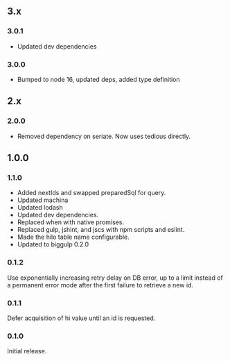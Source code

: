 ## 3.x

### 3.0.1

* Updated dev dependencies

### 3.0.0

* Bumped to node 16, updated deps, added type definition

## 2.x

### 2.0.0

* Removed dependency on seriate. Now uses tedious directly.

## 1.0.0

### 1.1.0

* Added nextIds and swapped preparedSql for query.
* Updated machina
* Updated lodash
* Updated dev dependencies.
* Replaced when with native promises.
* Replaced gulp, jshint, and jscs with npm scripts and eslint.
* Made the hilo table name configurable.
* Updated to biggulp 0.2.0

### 0.1.2

Use exponentially increasing retry delay on DB error, up to a limit instead of a permanent error mode after the first failure to retrieve a new id.

### 0.1.1

Defer acquisition of hi value until an id is requested.

### 0.1.0

Initial release.
